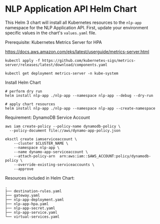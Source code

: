 # NLP Application API Helm Chart

This Helm 3 chart will install all Kubernetes resources to the `nlp-app` namespace for the NLP Application API. First,
update your environment specific values in the chart's `values.yaml` file.

Prerequisite: Kubernetes Metrics Server for HPA

<https://docs.aws.amazon.com/eks/latest/userguide/metrics-server.html>

```shell
kubectl apply -f https://github.com/kubernetes-sigs/metrics-server/releases/latest/download/components.yaml

kubectl get deployment metrics-server -n kube-system
```

Install Helm Chart

```shell
# perform dry run
helm install nlp-app ./nlp-app --namespace nlp-app --debug --dry-run

# apply chart resources
helm install nlp-app ./nlp-app --namespace nlp-app --create-namespace
```

Requirement: DynamoDB Service Account

```shell
aws iam create-policy --policy-name dynamodb-policy \
  --policy-document file://aws/dynamo-app-policy.json

eksctl create iamserviceaccount \
    --cluster $CLUSTER_NAME \
    --namespace nlp-app \
    --name dynamo-app-serviceaccount \
    --attach-policy-arn  arn:aws:iam::$AWS_ACCOUNT:policy/dynamodb-policy \
    --override-existing-serviceaccounts \
    --approve
```

Resources included in Helm Chart:

```text
.
├── destination-rules.yaml
├── gateway.yaml
├── nlp-app-deployment.yaml
├── nlp-app-hpa.yaml
├── nlp-app-secret.yaml
├── nlp-app-service.yaml
└── virtual-services.yaml
```